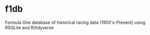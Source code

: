 # f1db
Formula One database of historical racing data (1950's-Present) using RSQLite and R/tidyverse
